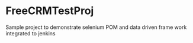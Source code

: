 # FreeCRMTestProj
Sample project to demonstrate 
selenium POM and data driven frame work
integrated to jenkins


